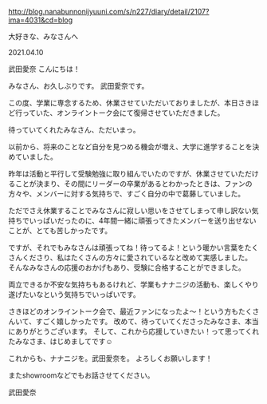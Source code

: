 http://blog.nanabunnonijyuuni.com/s/n227/diary/detail/2107?ima=4031&cd=blog





大好きな、みなさんへ

2021.04.10

武田愛奈
﻿こんにちは！








みなさん、お久しぶりです。
武田愛奈です。








この度、学業に専念するため、休業させていただいておりましたが、本日さきほど行っていた、オンライントーク会にて復帰させていただきました。








待っていてくれたみなさん、ただいまっ。








以前から、将来のことなど自分を見つめる機会が増え、大学に進学することを決めていました。








昨年は活動と平行して受験勉強に取り組んでいたのですが、休業させていただけることが決まり、その間にリーダーの卒業があるとわかったときは、ファンの方々や、メンバーに対する気持ちで、すごく自分の中で葛藤していました。







ただでさえ休業することでみなさんに寂しい思いをさせてしまって申し訳ない気持ちでいっぱいだったのに、4年間一緒に頑張ってきたメンバーを送り出せないことが、とても苦しかったです。








ですが、それでもみなさんは頑張ってね！待ってるよ！という暖かい言葉をたくさんくださり、私はたくさんの方々に愛されているなと改めて実感しました。
そんなみなさんの応援のおかげもあり、受験に合格することができました。








両立できるか不安な気持ちもあるけれど、学業もナナニジの活動も、楽しくやり遂げたいなという気持ちでいっぱいです。








さきほどのオンライントーク会で、最近ファンになったよ〜！という方もたくさんいて、すごく嬉しかったです。
改めて、待っていてくださったみなさま、本当にありがとうございます。
そして、これから応援していきたい！って思ってくれたみなさま、はじめましてです☺︎








これからも、ナナニジを。武田愛奈を。
よろしくお願いします！








またshowroomなどでもお話させてください。



武田愛奈